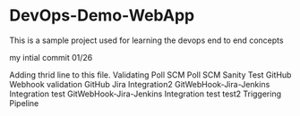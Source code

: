 # DevOps-Demo-WebApp
This is a sample project used for learning the devops end to end concepts

my intial commit 01/26

Adding thrid line to this file.
Validating Poll SCM
Poll SCM Sanity Test
GitHub Webhook validation
GitHub Jira Integration2
GitWebHook-Jira-Jenkins Integration test
GitWebHook-Jira-Jenkins Integration test test2
Triggering Pipeline
